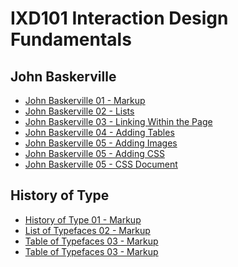 IXD101 Interaction Design Fundamentals 
======================================

John Baskerville
----------------

- [John Baskerville 01 - Markup](https://sarahcupples.github.io/john_baskerville/baskerville.html)
- [John Baskerville 02 - Lists](https://sarahcupples.github.io/john_baskerville/baskerville2.html)
- [John Baskerville 03 - Linking Within the Page](https://sarahcupples.github.io/john_baskerville/baskerville3.html)
- [John Baskerville 04 - Adding Tables](https://sarahcupples.github.io/john_baskerville/baskerville4.html)
- [John Baskerville 05 - Adding Images](https://sarahcupples.github.io/john_baskerville/baskerville5.html)
- [John Baskerville 05 - Adding CSS](https://sarahcupples.github.io/john_baskerville/baskerville6.html)
- [John Baskerville 05 - CSS Document](https://sarahcupples.github.io/john_baskerville/style.css)




History of Type
---------------

- [History of Type 01 - Markup](https://sarahcupples.github.io/john_baskerville/type.html)
- [List of Typefaces 02 - Markup](https://sarahcupples.github.io/john_baskerville/list.html)
- [Table of Typefaces 03 - Markup](https://sarahcupples.github.io/john_baskerville/table2.html)
- [Table of Typefaces 03 - Markup](https://sarahcupples.github.io/john_baskerville/type.css)



